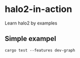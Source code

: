 # halo2-in-action
Learn halo2 by examples

## Simple exampel
```
cargo test --features dev-graph
```